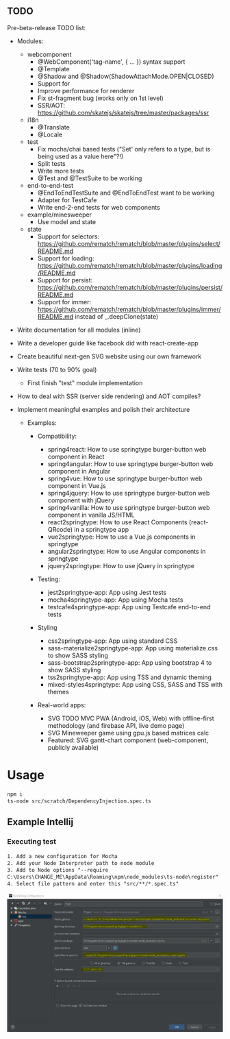 ## TODO

Pre-beta-release TODO list:

- Modules:
  - webcomponent    
    - @WebComponent('tag-name', { ... }) syntax support
    - @Template
    - @Shadow and @Shadow(ShadowAttachMode.OPEN|CLOSED)
    - Support for <slot>
    - Improve performance for renderer
    - Fix st-fragment bug (works only on 1st level)
    - SSR/AOT: https://github.com/skatejs/skatejs/tree/master/packages/ssr
  - i18n
    - @Translate
    - @Locale
  - test
    - Fix mocha/chai based tests ("Set' only refers to a type, but is being used as a value here"?!)
    - Split tests
    - Write more tests
    - @Test and @TestSuite to be working
  - end-to-end-test
    - @EndToEndTestSuite and @EndToEndTest want to be working
    - Adapter for TestCafe
    - Write end-2-end tests for web components
  - example/minesweeper
    - Use model and state
  - state
    - Support for selectors: https://github.com/rematch/rematch/blob/master/plugins/select/README.md
    - Support for loading: https://github.com/rematch/rematch/blob/master/plugins/loading/README.md
    - Support for persist: https://github.com/rematch/rematch/blob/master/plugins/persist/README.md
    - Support for immer: https://github.com/rematch/rematch/blob/master/plugins/immer/README.md
      instead of _.deepClone(state)
    
- Write documentation for all modules (inline)
- Write a developer guide like facebook did with react-create-app
- Create beautiful next-gen SVG website using our own framework

- Write tests (70 to 90% goal)
  - First finish "test" module implementation
     
- How to deal with SSR (server side rendering) and AOT compiles?
- Implement meaningful examples and polish their architecture 
  - Examples:
    - Compatibility:
      - spring4react: How to use springtype burger-button web component in React
      - spring4angular: How to use springtype burger-button web component in Angular
      - spring4vue: How to use springtype burger-button web component in Vue.js
      - spring4jquery: How to use springtype burger-button web component with jQuery
      - spring4vanilla: How to use springtype burger-button web component in vanilla JS/HTML
      - react2springtype: How to use React Components (react-QRcode) in a springtype app
      - vue2springtype: How to use a Vue.js components in springtype
      - angular2springtype: How to use Angular components in springtype
      - jquery2springtype: How to use jQuery in springtype
      
    - Testing:
      - jest2springtype-app: App using Jest tests
      - mocha4springtype-app: App using Mocha tests
      - testcafe4springtype-app: App using Testcafe end-to-end tests
       
    - Styling
      - css2springtype-app: App using standard CSS
      - sass-materialize2springtype-app: App using materialize.css to show SASS styling 
      - sass-bootstrap2springtype-app: App using bootstrap 4 to show SASS styling
      - tss2springtype-app: App using TSS and dynamic theming
      - mixed-styles4springtype: App using CSS, SASS and TSS with themes
       
    - Real-world apps:
      - SVG TODO MVC PWA (Android, iOS, Web) with offline-first methodology (and firebase API, live demo page)
      - SVG Mineweeper game using gpu.js based matrices calc
      - Featured: SVG gantt-chart component (web-component, publicly available) 
       


# Usage
    npm i
    ts-node src/scratch/DependencyInjection.spec.ts
    
## Example Intellij    
### Executing test
    1. Add a new configuration for Mocha
    2. Add your Node Interpreter path to node module
    3. Add to Node options "--require C:\Users\CHANGE_ME\AppData\Roaming\npm\node_modules\ts-node\register"
    4. Select file pattern and enter this "src/**/*.spec.ts"
    
![Alt text](tests.jpg)

